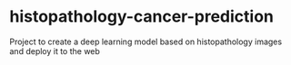 # histopathology-cancer-prediction
Project to create a deep learning model based on histopathology images and deploy it to the web
